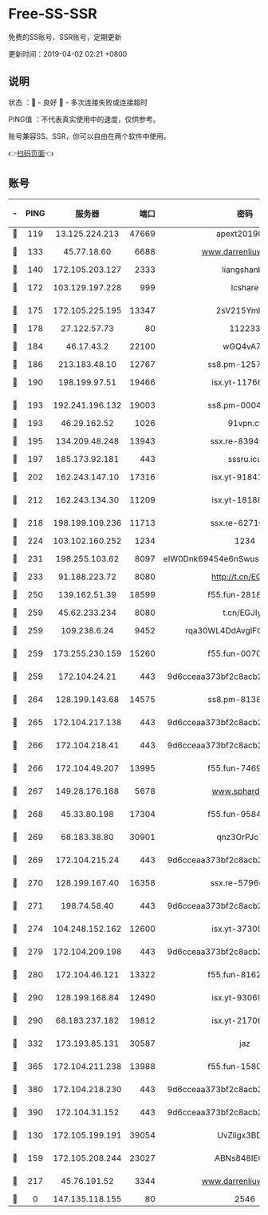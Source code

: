 # Free-SS-SSR

免费的SS账号、SSR账号，定期更新

更新时间：2019-04-02 02:21 +0800

## 说明

状态     ：🙂 - 良好 🙁 - 多次连接失败或连接超时

PING值   ：不代表真实使用中的速度，仅供参考。

账号兼容SS、SSR，你可以自由在两个软件中使用。

👉[扫码页面](https://liesauer.github.io/Free-SS-SSR/)👈

## 账号

|-|PING|服务器|端口|密码|加密方式|区域|
|:----:|:----:|:-----:|-----:|:----:|:----:|:----:|
|🙂|119|13.125.224.213|47669|apext2019001|chacha20|KR|
|🙂|133|45.77.18.60|6688|www.darrenliuwei.com|aes-256-cfb|JP|
|🙂|140|172.105.203.127|2333|liangshanbo|chacha20|JP|
|🙂|172|103.129.197.228|999|lcshare|aes-256-cfb|CN|
|🙂|175|172.105.225.195|13347|2sV215YmlGvf|aes-256-cfb|JP|
|🙂|178|27.122.57.73|80|112233|chacha20|CN|
|🙂|184|46.17.43.2|22100|wGQ4vA7D|aes-256-gcm|RU|
|🙂|186|213.183.48.10|12767|ss8.pm-12571490|rc4-md5|RU|
|🙂|190|198.199.97.51|19466|isx.yt-11766801|aes-256-cfb|US|
|🙂|193|192.241.196.132|19003|ss8.pm-00046267|aes-256-cfb|US|
|🙂|193|46.29.162.52|1026|91vpn.cf|rc4-md5|RU|
|🙂|195|134.209.48.248|13943|ssx.re-83949387|aes-256-cfb|US|
|🙂|197|185.173.92.181|443|sssru.icu|rc4-md5|RU|
|🙂|202|162.243.147.10|17316|isx.yt-91841269|aes-256-cfb|US|
|🙂|212|162.243.134.30|11209|isx.yt-18188143|aes-256-cfb|US|
|🙂|218|198.199.109.236|11713|ssx.re-62710201|aes-256-cfb|US|
|🙂|224|103.102.160.252|1234|1234|rc4-md5|JP|
|🙂|231|198.255.103.62|8097|eIW0Dnk69454e6nSwuspv9DmS201tQ0D|aes-256-cfb|US|
|🙂|233|91.188.223.72|8080|http://t.cn/EGJIyrl|rc4-md5|RU|
|🙂|250|139.162.51.39|18599|f55.fun-28185958|aes-256-cfb|SG|
|🙂|259|45.62.233.234|8080|t.cn/EGJIyrl|rc4-md5|CA|
|🙂|259|109.238.6.24|9452|rqa30WL4DdAvgIFG6Fs3znzTa|aes-256-cfb|FR|
|🙂|259|173.255.230.159|15260|f55.fun-00704819|aes-256-cfb|US|
|🙂|259|172.104.24.21|443|9d6cceaa373bf2c8acb22e60b6a58be6|aes-256-cfb|US|
|🙂|264|128.199.143.68|14575|ss8.pm-81386371|aes-256-cfb|SG|
|🙂|265|172.104.217.138|443|9d6cceaa373bf2c8acb22e60b6a58be6|aes-256-cfb|US|
|🙂|266|172.104.218.41|443|9d6cceaa373bf2c8acb22e60b6a58be6|aes-256-cfb|US|
|🙂|266|172.104.49.207|13995|f55.fun-74699479|aes-256-cfb|SG|
|🙂|267|149.28.176.168|5678|www.sphard.com|aes-256-cfb|SG|
|🙂|268|45.33.80.198|17304|f55.fun-95842337|aes-256-cfb|US|
|🙂|269|68.183.38.80|30901|qnz3OrPJc7Tk|aes-256-cfb|GB|
|🙂|269|172.104.215.24|443|9d6cceaa373bf2c8acb22e60b6a58be6|aes-256-cfb|US|
|🙂|270|128.199.167.40|16358|ssx.re-57966944|aes-256-cfb|SG|
|🙂|271|198.74.58.40|443|9d6cceaa373bf2c8acb22e60b6a58be6|aes-256-cfb|US|
|🙂|274|104.248.152.162|12600|isx.yt-37309873|aes-256-cfb|SG|
|🙂|279|172.104.209.198|443|9d6cceaa373bf2c8acb22e60b6a58be6|aes-256-cfb|US|
|🙂|280|172.104.46.121|13322|f55.fun-81625110|aes-256-cfb|SG|
|🙂|290|128.199.168.84|12490|isx.yt-93069094|aes-256-cfb|SG|
|🙂|290|68.183.237.182|19812|isx.yt-21706828|aes-256-cfb|SG|
|🙂|332|173.193.85.131|30587|jaz|aes-256-cfb|US|
|🙂|365|172.104.211.238|13988|f55.fun-15804066|aes-256-cfb|US|
|🙂|380|172.104.218.230|443|9d6cceaa373bf2c8acb22e60b6a58be6|aes-256-cfb|US|
|🙂|390|172.104.31.152|443|9d6cceaa373bf2c8acb22e60b6a58be6|aes-256-cfb|US|
|🙂|130|172.105.199.191|39054|UvZligx3BDaG|aes-256-cfb|JP|
|🙂|159|172.105.208.244|23027|ABNs848IEOQh|aes-256-cfb|JP|
|🙂|217|45.76.191.52|3344|www.darrenliuwei.com|aes-256-cfb|AU|
|🙁|0|147.135.118.155|80|2546|chacha20|US|
